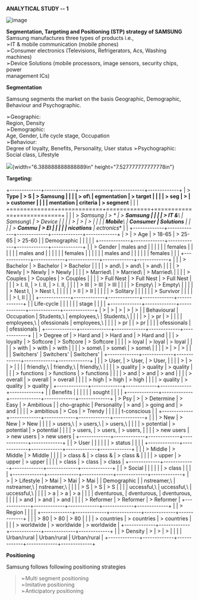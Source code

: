 **ANALYTICAL STUDY -- 1**


![image](https://github.com/Revathi-Genji/G4_DM/assets/144140117/8ed6355c-63d9-48dc-9532-4e667bacac7a)



**Segmentation, Targeting and Positioning (STP) strategy of SAMSUNG**\
Samsung manufactures three types of products i.e.,\
➢IT & mobile communication (mobile phones)\
➢Consumer electronics (Televisions, Refrigerators, Acs, Washing
machines)\
➢Device Solutions (mobile processors, image sensors, security chips,
power\
management ICs)

**Segmentation**

Samsung segments the market on the basis Geographic, Demographic,
Behaviour and Psychographic.

➢Geographic:\
Region, Density\
➢Demographic:\
Age, Gender, Life cycle stage, Occupation\
➢Behaviour:\
Degree of loyalty, Benefits, Personality, User status ➢Psychographic:\
Social class, Lifestyle

![](vertopal_3f2200242403495d83f32a96befe05e0/media/image2.png){width="6.388888888888889in"
height="7.527777777777778in"}

**Targeting:**

+-------------+-------------+-------------+-------------+-------------+
| > **Type    | > **S       | > **Samsung |             |             |
| > of**\     | egmentation | > target    |             |             |
| > **seg     | >           | > customer  |             |             |
| mentation** |  criteria** | > segment** |             |             |
+=============+=============+=============+=============+=============+
|             |             | > **Samsung | > *         | > **Samsung |
|             |             | > IT &**\   | *Samsung**\ | > Device    |
|             |             | >           | >           | >           |
|             |             | **Mobile**\ |  **Consumer | Solutions** |
|             |             | > **Commu   | > El        |             |
|             |             | nications** | ectronics** |             |
+-------------+-------------+-------------+-------------+-------------+
| >           | > Age       | > 18-65     | > 25-65     | > 25-60     |
| Demographic |             |             |             |             |
+-------------+-------------+-------------+-------------+-------------+
|             | > Gender    | males and   |             |             |
|             |             | females     |             |             |
|             |             | males and   |             |             |
|             |             | females     |             |             |
|             |             | males and   |             |             |
|             |             | females     |             |             |
+-------------+-------------+-------------+-------------+-------------+
|             |             | > Bachelor  | > Bachelor  | > Bachelor  |
|             |             | > and\      | > and\      | > and\      |
|             |             | > Newly     | > Newly     | > Newly     |
|             |             | > Married\  | > Married\  | > Married\  |
|             |             | > Couples   | > Couples   | > Couples   |
|             |             | > Full Nest | > Full Nest | > Full Nest |
|             |             | > I. II,    | > I. II,    | > I. II,    |
|             |             | > III       | > III       | > III       |
|             |             | > Empty\    | > Empty\    |             |
|             |             | > Nest I,   | > Nest I,   |             |
|             |             | > II        | > II        |             |
|             |             | > Solitary  |             |             |
|             |             | > Survivor  |             |             |
|             |             | > I, II     |             |             |
+-------------+-------------+-------------+-------------+-------------+
|             | Life-cycle  |             |             |             |
|             | stage       |             |             |             |
+-------------+-------------+-------------+-------------+-------------+
| >           | >           | >           | >           | >           |
| Behavioural |  Occupation |  Students,\ | employees,\ |  Students,\ |
|             |             | >           | > pr        | >           |
|             |             | employees,\ | ofessionals | employees,\ |
|             |             | > pr        |             | > pr        |
|             |             | ofessionals |             | ofessionals |
+-------------+-------------+-------------+-------------+-------------+
|             | > Degree of | > Hard and  | > Hard and  | > Hard and  |
|             | > loyalty   | > Softcore  | > Softcore  | > Softcore  |
|             |             | > loyal     | > loyal     | > loyal     |
|             |             | > with      | > with      | > with      |
|             |             | > some\     | > some\     | > some\     |
|             |             | >           | >           | >           |
|             |             | Switchers\' | Switchers\' | Switchers\' |
+-------------+-------------+-------------+-------------+-------------+
|             |             | > User,     | > User,     | > User,     |
|             |             | >           | >           | >           |
|             |             |  friendly,\ |  friendly,\ |  friendly,\ |
|             |             | > quality   | > quality   | > quality   |
|             |             | > functions | > functions | > functions |
|             |             | > and       | > and       | > and       |
|             |             | > overall   | > overall   | > overall   |
|             |             | > high      | > high      | > high      |
|             |             | > quality   | > quality   | > quality   |
+-------------+-------------+-------------+-------------+-------------+
|             | Benefits    |             |             |             |
|             | sought      |             |             |             |
+-------------+-------------+-------------+-------------+-------------+
| > Psy       | >           | > Determine | > Easy      | > Ambitious |
| cho-graphic | Personality | > and       | > going and | > and       |
|             |             | > ambitious | > Cos       | > Trendy    |
|             |             |             | t-conscious |             |
+-------------+-------------+-------------+-------------+-------------+
|             |             | > New       | > New       | > New       |
|             |             | > users,\   | > users,\   | > users,\   |
|             |             | > potential | > potential | > potential |
|             |             | > users,    | > users,    | > users,    |
|             |             | > new users | > new users | > new users |
+-------------+-------------+-------------+-------------+-------------+
|             | > User      |             |             |             |
|             | > status    |             |             |             |
+-------------+-------------+-------------+-------------+-------------+
|             |             | > Middle    | > Middle    | > Middle    |
|             |             | > class &   | > class &   | > class &   |
|             |             | > upper     | > upper     | > upper     |
|             |             | > class     | > class     | > class     |
+-------------+-------------+-------------+-------------+-------------+
|             | > Social    |             |             |             |
|             | > class     |             |             |             |
+-------------+-------------+-------------+-------------+-------------+
| >           | > Lifestyle | > Mai       | > Mai       | > Mai       |
| Demographic |             | nstreamer,\ | nstreamer,\ | nstreamer,\ |
|             |             | > S         | > S         | > S         |
|             |             | uccessful,\ | uccessful,\ | uccessful,\ |
|             |             | > a         | > a         | > a         |
|             |             | dventurous, | dventurous, | dventurous, |
|             |             | > and       | > and       | > and       |
|             |             | > Reformer  | > Reformer  | > Reformer  |
+-------------+-------------+-------------+-------------+-------------+
|             | > Region    |             |             |             |
+-------------+-------------+-------------+-------------+-------------+
|             |             | > 80        | > 80        | > 80        |
|             |             | > countries | > countries | > countries |
|             |             | > worldwide | > worldwide | > worldwide |
+-------------+-------------+-------------+-------------+-------------+
|             | > Density   | >           | >           | >           |
|             |             | Urban/rural | Urban/rural | Urban/rural |
+-------------+-------------+-------------+-------------+-------------+

**Positioning**

Samsung follows following positioning strategies

> ➢Multi segment positioning\
> ➢Imitative positioning\
> ➢Anticipatory positioning
